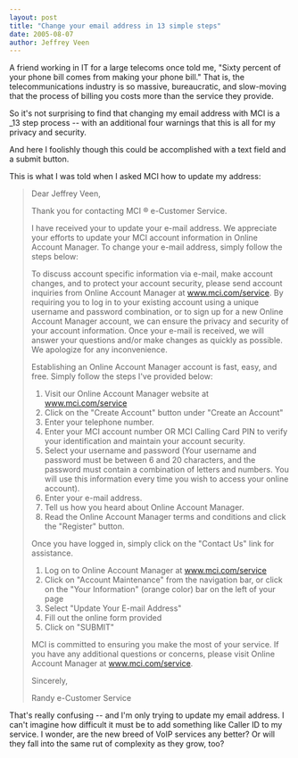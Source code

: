 ```yaml
--- 
layout: post
title: "Change your email address in 13 simple steps"
date: 2005-08-07
author: Jeffrey Veen
---
```

A friend working in IT for a large telecoms once told me, "Sixty percent of your phone bill comes from making your phone bill." That is, the telecommunications industry is so massive, bureaucratic, and slow-moving that the process of billing you costs more than the service they provide.

So it's not surprising to find that changing my email address with MCI is a _13 step process -- with an additional four warnings that this is all for my privacy and security.

And here I foolishly though this could be accomplished with a text field and a submit button.

This is what I was told when I asked MCI how to update my address:

<blockquote>Dear Jeffrey Veen,

Thank you for contacting MCI &reg; e-Customer Service.

I have received your to update your e-mail address.  We appreciate
your efforts to update your MCI account information in Online Account
Manager. To change your e-mail address, simply follow the steps
below:

To discuss account specific information via e-mail, make account
changes, and to protect your account security, please send account
inquiries from Online Account Manager at www.mci.com/service.  By
requiring you to log in to your existing account using a unique
username and password combination, or to sign up for a new Online
Account Manager account, we can ensure the privacy and security of
your account information.  Once your e-mail is received, we will
answer your questions and/or make changes as quickly as possible. We
apologize for any inconvenience.

Establishing an Online Account Manager account is fast, easy, and
free. Simply follow the steps I've provided below:

1) Visit our Online Account Manager website at www.mci.com/service<br />
2) Click on the "Create Account" button under "Create an Account"<br />
3) Enter your telephone number.<br />
4) Enter your MCI account number OR MCI Calling Card PIN to
verify your identification and maintain your account security.<br />
5) Select your username and password (Your username and password
must be between 6 and 20 characters, and the password must
contain a combination of letters and numbers. You will use
this information every time you wish to access your online
account).<br />
6) Enter your e-mail address.<br />
7) Tell us how you heard about Online Account Manager.<br />
8) Read the Online Account Manager terms and conditions and
click the "Register" button.<br />

Once you have logged in, simply click on the "Contact Us" link for
assistance.

1) Log on to Online Account Manager at www.mci.com/service<br />
2) Click on "Account Maintenance" from the navigation bar, or click
on the "Your Information" (orange color) bar on the left of your page<br />
3) Select "Update Your E-mail Address"<br />
4) Fill out the online form provided<br />
5) Click on "SUBMIT"<br />

MCI is committed to ensuring you make the most of your service.
If you have any additional questions or concerns, please visit
Online Account Manager at www.mci.com/service.

Sincerely,

Randy
e-Customer Service</blockquote>

That's really confusing -- and I'm only trying to update my email address. I can't imagine how difficult it must be to add something like Caller ID to my service. I wonder, are the new breed of VoIP services any better? Or will they fall into the same rut of complexity as they grow, too?
&#8203;